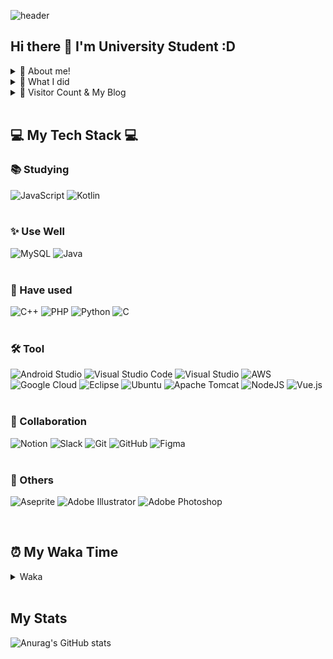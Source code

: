 ![header](https://capsule-render.vercel.app/api?type=waving&color=auto&height=300&section=header&text=YoungJoo%20Kim&fontSize=90)

## Hi there 👋 I'm University Student :D

<details>
<summary> 🌱 About me! </summary>
 
 > <strong></strong> Love eating delicous food 🍴, cooking 🍳, play guitar 🎸, game 🎮 </br>
 > <strong></strong> I hope to develop every assist things or funny things 😁

</details>

<details>
<summary> 💎 What I did </summary>
<div markdown="1">


</div>
</details>

<details>
<summary> 👋 Visitor Count & My Blog </summary>
</br>

[![Hits](https://hits.seeyoufarm.com/api/count/incr/badge.svg?url=https%3A%2F%2Fgithub.com%2FK-0joo&count_bg=%2379C83D&title_bg=%23FFA34A&icon=instacart.svg&icon_color=%23E7E7E7&title=VISITS&edge_flat=false)](https://hits.seeyoufarm.com)   

[![Tistory Badge](https://img.shields.io/badge/Tech%20Blog-555263?style=flat&logoColor=white)](https://kimeyou.tistory.com/) 

</details>


</br>

## 💻 My Tech Stack 💻


### 📚 Studying
![JavaScript](https://img.shields.io/badge/javascript-%23323330.svg?style=for-the-badge&logo=javascript&logoColor=%23F7DF1E)
![Kotlin](https://img.shields.io/badge/kotlin-%230095D5.svg?style=for-the-badge&logo=kotlin&logoColor=white)
</br></br>

### ✨ Use Well
![MySQL](https://img.shields.io/badge/mysql-%2300f.svg?style=for-the-badge&logo=mysql&logoColor=white)
![Java](https://img.shields.io/badge/java-%23ED8B00.svg?style=for-the-badge&logo=java&logoColor=white)
</br></br>

### 🔎 Have used
![C++](https://img.shields.io/badge/c++-%2300599C.svg?style=for-the-badge&logo=c%2B%2B&logoColor=white)
![PHP](https://img.shields.io/badge/php-%23777BB4.svg?style=for-the-badge&logo=php&logoColor=white)
![Python](https://img.shields.io/badge/python-3670A0?style=for-the-badge&logo=python&logoColor=ffdd54)
![C](https://img.shields.io/badge/c-%2300599C.svg?style=for-the-badge&logo=c&logoColor=white)
</br></br>

### 🛠 Tool
![Android Studio](https://img.shields.io/badge/Android%20Studio-3DDC84.svg?style=for-the-badge&logo=android-studio&logoColor=white)
![Visual Studio Code](https://img.shields.io/badge/Visual%20Studio%20Code-0078d7.svg?style=for-the-badge&logo=visual-studio-code&logoColor=white)
![Visual Studio](https://img.shields.io/badge/Visual%20Studio-5C2D91.svg?style=for-the-badge&logo=visual-studio&logoColor=white)
![AWS](https://img.shields.io/badge/AWS-%23FF9900.svg?style=for-the-badge&logo=amazon-aws&logoColor=white)
![Google Cloud](https://img.shields.io/badge/GoogleCloud-%234285F4.svg?style=for-the-badge&logo=google-cloud&logoColor=white)
![Eclipse](https://img.shields.io/badge/Eclipse-FE7A16.svg?style=for-the-badge&logo=Eclipse&logoColor=white)
![Ubuntu](https://img.shields.io/badge/Ubuntu-E95420?style=for-the-badge&logo=ubuntu&logoColor=white)
![Apache Tomcat](https://img.shields.io/badge/apache%20tomcat-%23F8DC75.svg?style=for-the-badge&logo=apache-tomcat&logoColor=black)
![NodeJS](https://img.shields.io/badge/node.js-6DA55F?style=for-the-badge&logo=node.js&logoColor=white)
![Vue.js](https://img.shields.io/badge/vuejs-%2335495e.svg?style=for-the-badge&logo=vuedotjs&logoColor=%234FC08D)
</br></br>

### 🎨 Collaboration
![Notion](https://img.shields.io/badge/Notion-%23000000.svg?style=for-the-badge&logo=notion&logoColor=white)
![Slack](https://img.shields.io/badge/Slack-4A154B?style=for-the-badge&logo=slack&logoColor=white)
![Git](https://img.shields.io/badge/git-%23F05033.svg?style=for-the-badge&logo=git&logoColor=white)
![GitHub](https://img.shields.io/badge/github-%23121011.svg?style=for-the-badge&logo=github&logoColor=white)
![Figma](https://img.shields.io/badge/figma-%23F24E1E.svg?style=for-the-badge&logo=figma&logoColor=white)
</br></br>


### 🎈 Others
![Aseprite](https://img.shields.io/badge/Aseprite-FFFFFF?style=for-the-badge&logo=Aseprite&logoColor=#7D929E)
![Adobe Illustrator](https://img.shields.io/badge/adobe%20illustrator-%23FF9A00.svg?style=for-the-badge&logo=adobe%20illustrator&logoColor=white)
	![Adobe Photoshop](https://img.shields.io/badge/adobe%20photoshop-%2331A8FF.svg?style=for-the-badge&logo=adobe%20photoshop&logoColor=white)


</br>

## ⏰ My Waka Time

<details>
<summary> Waka </summary>
</br>

<!--START_SECTION:waka-->
![Lines of code](https://img.shields.io/badge/%EC%A0%80%EB%8A%94%20%EC%97%AC%ED%83%9C%EA%B9%8C%EC%A7%80%20-24%20Thousand%20%EC%A4%84%EC%9D%98%20%EC%BD%94%EB%93%9C%EB%A5%BC%20%EC%9E%91%EC%84%B1%ED%96%88%EC%96%B4%EC%9A%94.-blue)

**🐱 저의 GitHub 정보에요.** 

> 🏆 293 만큼의 Contributions을 2022년에 했어요
 > 
> 📦 GitHub의 22.3 kB만큼의 저장소를 사용하고 있어요. 
 > 
> 🚫 구직중이지 않아요.
 > 
> 📜 18개의 Public Repository를 만들었어요. 
 > 
> 🔑 1개의 Private Repository를 만들었어요. 
 > 
**저는 아침형 인간이에요. 🐤** 

```text
🌞 아침         18 commits     █░░░░░░░░░░░░░░░░░░░░░░░░   6.04% 
🌆 낮　         140 commits    ███████████░░░░░░░░░░░░░░   46.98% 
🌃 저녁         125 commits    ██████████░░░░░░░░░░░░░░░   41.95% 
🌙 밤　         15 commits     █░░░░░░░░░░░░░░░░░░░░░░░░   5.03%

```
📅 **제가 가장 생산적인 날은 토요일이에요.** 

```text
월요일          68 commits     █████░░░░░░░░░░░░░░░░░░░░   22.82% 
화요일          26 commits     ██░░░░░░░░░░░░░░░░░░░░░░░   8.72% 
수요일          37 commits     ███░░░░░░░░░░░░░░░░░░░░░░   12.42% 
목요일          22 commits     █░░░░░░░░░░░░░░░░░░░░░░░░   7.38% 
금요일          25 commits     ██░░░░░░░░░░░░░░░░░░░░░░░   8.39% 
토요일          74 commits     ██████░░░░░░░░░░░░░░░░░░░   24.83% 
일요일          46 commits     ███░░░░░░░░░░░░░░░░░░░░░░   15.44%

```


📊 **저는 이번주를 이렇게 시간을 보냈어요.** 

```text
⌚︎ Timezone: Asia/Seoul

💬 프로그래밍 언어들: 
JavaScript               4 hrs 47 mins       ██████████████████████░░░   90.7% 
HTML                     21 mins             █░░░░░░░░░░░░░░░░░░░░░░░░   6.78% 
CSS                      7 mins              ░░░░░░░░░░░░░░░░░░░░░░░░░   2.52%

🔥 에디터들: 
VS Code                  5 hrs 16 mins       █████████████████████████   100.0%

💻 운영 체제들: 
Windows                  5 hrs 16 mins       █████████████████████████   100.0%

```

**저는 주로 C 언어를 사용해요.** 

```text
C                        4 repos             ███████░░░░░░░░░░░░░░░░░░   30.77% 
Java                     4 repos             ███████░░░░░░░░░░░░░░░░░░   30.77% 
Python                   2 repos             ███░░░░░░░░░░░░░░░░░░░░░░   15.38% 
Makefile                 1 repo              ██░░░░░░░░░░░░░░░░░░░░░░░   7.69% 
Vue                      1 repo              ██░░░░░░░░░░░░░░░░░░░░░░░   7.69%

```



 Last Updated on 06/08/2022 18:43:58 UTC
<!--END_SECTION:waka-->

</details>



</br>

## My Stats

![Anurag's GitHub stats](https://github-readme-stats.vercel.app/api?username=K-0joo&theme=flag-india&show_icons=true)      
<p></p>


